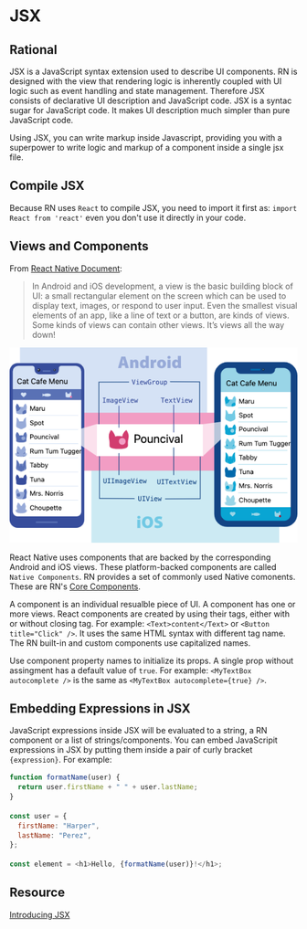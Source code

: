 # JSX

## Rational

JSX is a JavaScript syntax extension used to describe UI components. RN is designed with the view that rendering logic is inherently coupled with UI logic such as event handling and state management. Therefore JSX consists of declarative UI description and JavaScript code. JSX is a syntac sugar for JavaScript code. It makes UI description much simpler than pure JavaScript code.

Using JSX, you can write markup inside Javascript, providing you with a superpower to write logic and markup of a component inside a single jsx file.

## Compile JSX

Because RN uses `React` to compile JSX, you need to import it first as: `import React from 'react'` even you don't use it directly in your code.

## Views and Components

From [React Native Document](https://reactnative.dev/docs/intro-react-native-components):

> In Android and iOS development, a view is the basic building block of UI: a small rectangular element on the screen which can be used to display text, images, or respond to user input. Even the smallest visual elements of an app, like a line of text or a button, are kinds of views. Some kinds of views can contain other views. It’s views all the way down!

![UI View](images/UIView.png)

React Native uses components that are backed by the corresponding Android and iOS views. These platform-backed components are called `Native Components`. RN provides a set of commonly used Native comonents. These are RN's [Core Components](https://reactnative.dev/docs/components-and-apis).

A component is an individual resualble piece of UI. A component has one or more views. React components are created by using their tags, either with or without closing tag. For example: `<Text>content</Text>` or `<Button title="Click" />`. It uses the same HTML syntax with different tag name. The RN built-in and custom components use capitalized names.

Use component property names to initialize its props. A single prop without assingment has a default value of `true`. For example: `<MyTextBox autocomplete />` is the same as `<MyTextBox autocomplete={true} />`.

## Embedding Expressions in JSX

JavaScript expressions inside JSX will be evaluated to a string, a RN component or a list of strings/components. You can embed JavaScripit expressions in JSX by putting them inside a pair of curly bracket `{expression}`. For example:

```javascript
function formatName(user) {
  return user.firstName + " " + user.lastName;
}

const user = {
  firstName: "Harper",
  lastName: "Perez",
};

const element = <h1>Hello, {formatName(user)}!</h1>;
```

## Resource

[Introducing JSX](https://reactjs.org/docs/introducing-jsx.html)
